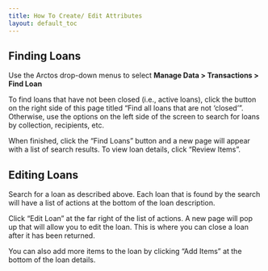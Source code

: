 ```yaml
---
title: How To Create/ Edit Attributes
layout: default_toc
---
```


## Finding Loans

Use the Arctos drop-down menus to select **Manage Data > Transactions > Find Loan**

To find loans that have not been closed (i.e., active loans), click the button on the right side of this page titled “Find all loans that are not ‘closed’”. Otherwise, use the options on the left side of the screen to search for loans by collection, recipients, etc.

When finished, click the “Find Loans” button and a new page will appear with a list of search results. To view loan details, click “Review Items”. 

## Editing Loans

Search for a loan as described above. Each loan that is found by the search will have a list of actions at the bottom of the loan description. 

Click “Edit Loan” at the far right of the list of actions. A new page will pop up that will allow you to edit the loan. This is where you can close a loan after it has been returned. 

You can also add more items to the loan by clicking “Add Items” at the bottom of the loan details.